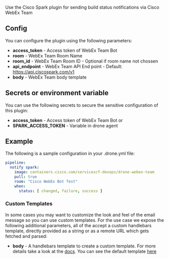 Use the Cisco Spark plugin for sending build status notifications via Cisco WebEx Team

## Config
You can configure the plugin using the following parameters:

* **access_token** 	- Access token of WebEx Team Bot
* **room** 		- WebEx Team Room Name
* **room_id** 		- WebEx Team Room ID - Optional if room name not chossen
* **api_endpoint** 	- WebEx Team API End point - Default: https://api.ciscospark.com/v1
* **body** 		- WebEx Team body template

## Secrets or environment variable
You can use the following secrets to secure the sensitive configuration of this plugin:

* **access_token** 	- Access token of WebEx Team Bot or
* **SPARK_ACCESS_TOKEN** - Variable in drone agent

## Example

The following is a sample configuration in your .drone.yml file:

```yaml
pipeline:
  notify spark:
    image: containers.cisco.com/servicescf-devops/drone-webex-team
    pull: true
    room: "Cisco WebEx Bot Test"
    when:
      status: [ changed, failure, success ]
```

### Custom Templates

In some cases you may want to customize the look and feel of the email message
so you can use custom templates. For the use case we expose the following
additional parameters, all of the accept a custom handlebars template, directly
provided as a string or as a remote URL which gets fetched and parsed:

* **body** - A handlebars template to create a custom template. For more
  details take a look at the [docs](http://handlebarsjs.com/). You can see the
  default template [here](defaults.go)
